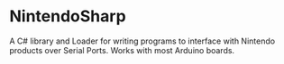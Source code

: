 # NintendoSharp
A C# library and Loader for writing programs to interface with Nintendo products over Serial Ports. Works with most Arduino boards.
